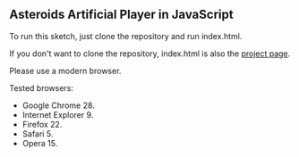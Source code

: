 Asteroids Artificial Player in JavaScript
-----------------------------------------

To run this sketch, just clone the repository and run index.html.

If you don't want to clone the repository, index.html is also the [project page]().

Please use a modern browser.

Tested browsers:

- Google Chrome 28.
- Internet Explorer 9.
- Firefox 22.
- Safari 5.
- Opera 15.
